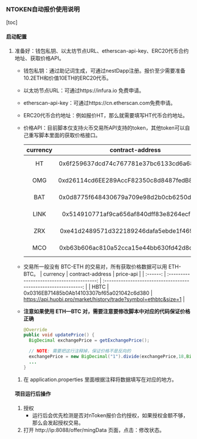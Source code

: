 ### NTOKEN自动报价使用说明

[toc]

#### 启动配置

1. 准备好：钱包私钥、以太坊节点URL、etherscan-api-key、ERC20代币合约地址、获取价格API。

   * 钱包私钥：通过助记词生成，可通过nestDapp注册。报价至少需要准备10.2ETH和价值10ETH的ERC20代币。

   * 以太坊节点URL：可通过https://infura.io 免费申请。

   * etherscan-api-key：可通过https://cn.etherscan.com免费申请。

   * ERC20代币合约地址：例如报价HT，那么就需要填写HT代币合约地址。

   * 价格API：目前脚本仅支持火币交易所API支持的token，其他token可以自己重写脚本里面的获取价格接口。

     | currency |              contract-address              |                            price-api                             |
     | :------: | :----------------------------------------: | :--------------------------------------------------------------: |
     |    HT    | 0x6f259637dcd74c767781e37bc6133cd6a68aa161 |  https://api.huobi.pro/market/history/trade?symbol=hteth&size=1  |
     |   OMG    | 0xd26114cd6EE289AccF82350c8d8487fedB8A0C07 | https://api.huobi.pro/market/history/trade?symbol=omgeth&size=1  |
     |   BAT    | 0x0d8775f648430679a709e98d2b0cb6250d2887ef | https://api.huobi.pro/market/history/trade?symbol=bateth&size=1  |
     |   LINK   | 0x514910771af9ca656af840dff83e8264ecf986ca | https://api.huobi.pro/market/history/trade?symbol=linketh&size=1 |
     |   ZRX    | 0xe41d2489571d322189246dafa5ebde1f4699f498 | https://api.huobi.pro/market/history/trade?symbol=zrxeth&size=1  |
     |   MCO    | 0xb63b606ac810a52cca15e44bb630fd42d8d1d83d | https://api.huobi.pro/market/history/trade?symbol=mcoeth&size=1  |

    * 交易所一般没有 BTC-ETH 的交易对，所有获取价格数据可以用 ETH-BTC。 
     | currency |              contract-address              |                            price-api                            |
     | :------: | :----------------------------------------: | :-------------------------------------------------------------: |
     |   HBTC   | 0x0316EB71485b0Ab14103307bf65a021042c6d380 | https://api.huobi.pro/market/history/trade?symbol=ethbtc&size=1 |
    
    * **注意如果使用 ETH—BTC 对，需要注意要修改脚本中对应的代码保证价格正确**
      ```java
      @Override
      public void updatePrice() {
        BigDecimal exchangePrice = getExchangePrice();

        // NOTE: 需要把这行注释掉，保证价格不是反向的
        exchangePrice = new BigDecimal("1").divide(exchangePrice,18,BigDecimal.ROUND_DOWN);
        ...
      }
      ```
  
   1. 在 application.properties 里面根据注释将数据填写在对应的地方。

   #### 项目运行后操作

   1. 授权
      * 运行后会优先检测是否对nToken报价合约授权，如果授权金额不够，那么会发起授权交易。
   2. 打开 http://ip:8088/offer/mingData 页面，点击：修改状态。

   

   